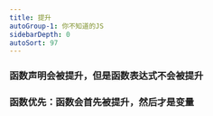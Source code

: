 ```yaml
---
title: 提升
autoGroup-1: 你不知道的JS
sidebarDepth: 0
autoSort: 97
---
```


### 函数声明会被提升，但是函数表达式不会被提升

### 函数优先：函数会首先被提升，然后才是变量